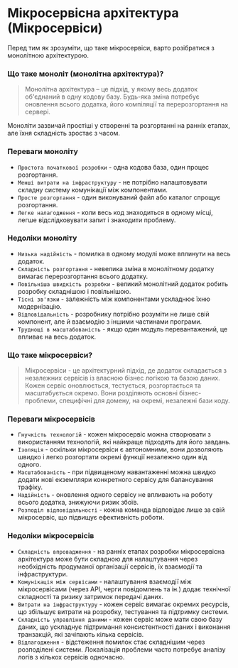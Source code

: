 # Мікросервісна архітектура (Мікросервіси)

Перед тим як зрозуміти, що таке мікросервіси, варто розібратися з монолітною архітектурою.

### Що таке моноліт (монолітна архітектура)?

> Монолітна архітектура – це підхід, у якому весь додаток об'єднаний в одну кодову базу. Будь-яка зміна потребує оновлення всього додатка, його компіляції та перерозгортання на сервері.

Моноліти зазвичай простіші у створенні та розгортанні на ранніх етапах, але їхня складність зростає з часом.

### Переваги моноліту

- `Простота початкової розробки` - одна кодова база, один процес розгортання.
- `Менші витрати на інфраструктуру` - не потрібно налаштовувати складну систему комунікації між компонентами.
- `Просте розгортання` - один виконуваний файл або каталог спрощує розгортання.
- `Легке налагодження` - коли весь код знаходиться в одному місці, легше відслідковувати запит і знаходити проблему.

### Недоліки моноліту

- `Низька надійність` - помилка в одному модулі може вплинути на весь додаток.
- `Складність розгортання` - невелика зміна в монолітному додатку вимагає перерозгортання всього додатку.
- `Повільніша швидкість розробки` - великий монолітний додаток робить розробку складнішою і повільнішою.
- `Тісні зв'язки` - залежність між компонентами ускладнює їхню модернізацію.
- `Відповідальність` - розробнику потрібно розуміти не лише свій компонент, але й взаємодію з іншими частинами програми.
- `Труднощі в масштабованість` - якщо один модуль перевантажений, це впливає на весь додаток.

### Що таке мікросервіси?

> Мікросервіси - це архітектурний підхід, де додаток складається з незалежних сервісів із власною бізнес логікою та базою даних. Кожен сервіс оновлюється, тестується, розгортається та масштабується окремо. Вони розділяють основні бізнес-проблеми, специфічні для домену, на окремі, незалежні бази коду.

### Переваги мікросервісів

- `Гнучкість технологій` - кожен мікросервіс можна створювати з використанням технологій, які найкраще підходять для його завдань.
- `Ізоляція` - оскільки мікросервіси є автономними, вони дозволяють швидко і легко розгортати окремі функції незалежно один від одного.
- `Масштабованість` - при підвищеному навантаженні можна швидко додати нові екземпляри конкретного сервісу для балансування трафіку.
- `Надійність` - оновлення одного сервісу не впливають на роботу всього додатка, знижуючи ризик збоїв.
- `Розподіл відповідальності` - кожна команда відповідає лише за свій мікросервіс, що підвищує ефективність роботи.

### Недоліки мікросервісів

- `Складність впровадження` - на ранніх етапах розробки мікросервісна архітектура може бути складною для налаштування через необхідність продуманої організації сервісів, їх взаємодії та інфраструктури.
- `Комунікація між сервісами` - налаштування взаємодії між мікросервісами (через API, черги повідомлень та ін.) додає технічної складності та ризику затримок передачі даних.
- `Витрати на інфраструктуру` - кожен сервіс вимагає окремих ресурсів, що збільшує витрати на розробку, тестування та підтримку системи.
- `Складність управління даними` - кожен сервіс може мати свою базу даних, що ускладнує підтримання консистентності даних і виконання транзакцій, які зачіпають кілька сервісів.
- `Відлагодження` - відстеження помилок стає складнішим через розподілені системи. Локалізація проблеми часто потребує аналізу логів з кількох сервісів одночасно.
